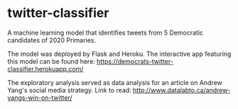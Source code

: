 # twitter-classifier
A machine learning model that identifies tweets from 5 Democratic candidates of 2020 Primaries.

The model was deployed by Flask and Heroku.
The interactive app featuring this model can be found here: https://democrats-twitter-classifier.herokuapp.com/

The exploratory analysis served as data analysis for an article on Andrew Yang's social media strategy. Link to read: http://www.datalabto.ca/andrew-yangs-win-on-twitter/
